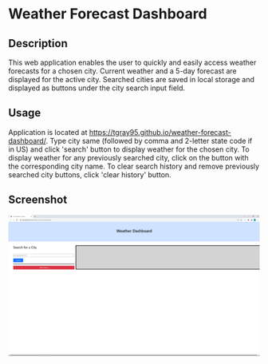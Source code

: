 # Weather Forecast Dashboard

## Description

This web application enables the user to quickly and easily access weather forecasts for a chosen city. Current weather and a 5-day forecast are displayed for the active city. Searched cities are saved in local storage and displayed as buttons under the city search input field.

## Usage

Application is located at https://tgray95.github.io/weather-forecast-dashboard/. Type city same (followed by comma and 2-letter state code if in US) and click 'search' button to display weather for the chosen city. To display weather for any previously searched city, click on the button with the corresponding city name. To clear search history and remove previously searched city buttons, click 'clear history' button.

## Screenshot
![alt text](assets/images/weather-dashboard-screenshot.png)

